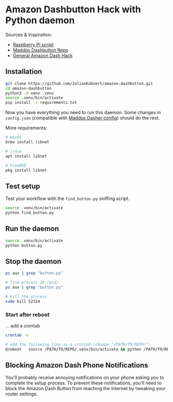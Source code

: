 # Amazon Dashbutton Hack with Python daemon

Sources & Inspiration:
- [Raspberry Pi script](https://github.com/vancetran/amazon-dash-rpi)
- [Maddox Dashbutton Repo](https://github.com/maddox/dasher)
- [General Amazon Dash Hack](https://medium.com/@edwardbenson/how-i-hacked-amazon-s-5-wifi-button-to-track-baby-data-794214b0bdd8#.n6fhd3z40)

## Installation

```sh
git clone https://github.com/JulianKahnert/amazon-dashbutton.git
cd amazon-dashbutton
python3 -m venv .venv
source .venv/bin/activate
pip install -r requirements.txt
```
Now you have everything you need to run this daemon. Some changes in `config.json` (compatible with [Maddox Dasher config](https://github.com/maddox/dasher)) should do the rest.

More requirements:
```sh
# macOS
brew install libnet

# linux
apt install libnet

# FreeBSD
pkg install libnet
```

## Test setup
Test your workflow with the `find_button.py` sniffing script.
```sh
source .venv/bin/activate
python find_button.py
```

## Run the daemon

```sh
source .venv/bin/activate
python button.py
```

## Stop the daemon

```sh
ps aux | grep "button.py"

# find process ID (pid)
ps aux | grep "button.py"

# kill the process
sudo kill 52324
```

### Start after reboot
... add a crontab

```sh
crontab -e

# add the following line as a cronjob (change "/PATH/TO/REPO/")
@reboot   source /PATH/TO/REPO/.venv/bin/activate && python /PATH/TO/REPO/button.py
```

## Blocking Amazon Dash Phone Notifications

You'll probably receive annoying notifications on your phone asking you to complete the setup process. To prevent these notifications, you'll need to block the Amazon Dash Button from reaching the Internet by tweaking your router settings.
